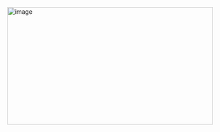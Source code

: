 <img width="477" height="272" alt="image" src="https://github.com/user-attachments/assets/bc062b10-1c80-4d7f-86b1-20a61f8cc17f" />
